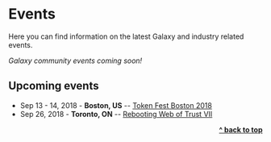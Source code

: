 # Events

Here you can find information on the latest Galaxy and industry related events.

_Galaxy community events coming soon!_

## Upcoming events
* Sep 13 - 14, 2018 - **Boston, US** -- [Token Fest Boston 2018](https://tokenfest.io/)
* Sep 26, 2018 - **Toronto, ON** -- [Rebooting Web of Trust VII](https://www.eventbrite.com/e/rebooting-the-web-of-trust-vii-fall-2018-toronto-on-ca-tickets-48527570269?utm-medium=discovery&utm-campaign=social&utm-content=attendeeshare&aff=escb&utm-source=cp&utm-term=listing)


<div align="right">
    <b><a href="#events">^ back to top</a></b>
</div>